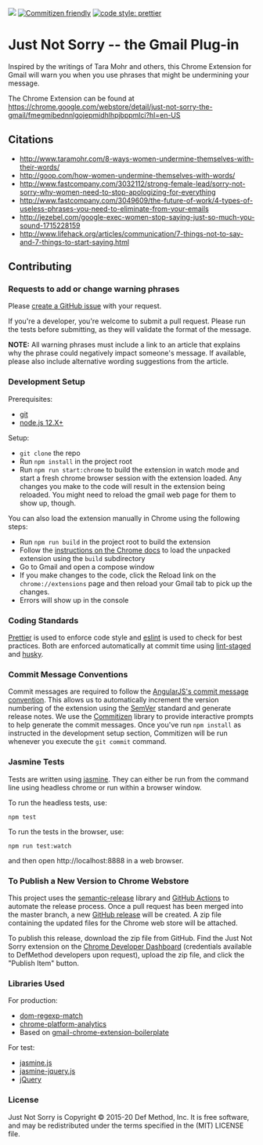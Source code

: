 ![](https://github.com/defmethodinc/just-not-sorry/workflows/Node.js%20CI/badge.svg) [![Commitizen friendly](https://img.shields.io/badge/commitizen-friendly-brightgreen.svg)](http://commitizen.github.io/cz-cli/) [![code style: prettier](https://img.shields.io/badge/code_style-prettier-ff69b4.svg?style=flat-square)](https://github.com/prettier/prettier)

# Just Not Sorry -- the Gmail Plug-in

Inspired by the writings of Tara Mohr and others, this Chrome Extension for Gmail will warn you when you use phrases that might be undermining your message.

The Chrome Extension can be found at https://chrome.google.com/webstore/detail/just-not-sorry-the-gmail/fmegmibednnlgojepmidhlhpjbppmlci?hl=en-US

## Citations

- http://www.taramohr.com/8-ways-women-undermine-themselves-with-their-words/
- http://goop.com/how-women-undermine-themselves-with-words/
- http://www.fastcompany.com/3032112/strong-female-lead/sorry-not-sorry-why-women-need-to-stop-apologizing-for-everything
- http://www.fastcompany.com/3049609/the-future-of-work/4-types-of-useless-phrases-you-need-to-eliminate-from-your-emails
- http://jezebel.com/google-exec-women-stop-saying-just-so-much-you-sound-1715228159
- http://www.lifehack.org/articles/communication/7-things-not-to-say-and-7-things-to-start-saying.html

## Contributing

### Requests to add or change warning phrases

Please [create a GitHub issue](https://github.com/defmethodinc/just-not-sorry/issues/new) with your request.

If you're a developer, you're welcome to submit a pull request. Please run the tests before submitting, as they will validate the format of the message.

**NOTE:** All warning phrases must include a link to an article that explains why the phrase could negatively impact someone's message. If available, please also include alternative wording suggestions from the article.

### Development Setup

Prerequisites:

- [git](https://git-scm.com/)
- [node.js 12.X+](https://nodejs.org/)

Setup:

- `git clone` the repo
- Run `npm install` in the project root
- Run `npm run start:chrome` to build the extension in watch mode and start a fresh chrome browser session with the extension loaded. Any changes you make to the code will result in the extension being reloaded. You might need to reload the gmail web page for them to show up, though.

You can also load the extension manually in Chrome using the following steps:

- Run `npm run build` in the project root to build the extension
- Follow the [instructions on the Chrome docs](https://developer.chrome.com/extensions/getstarted#unpacked) to load the unpacked extension using the `build` subdirectory
- Go to Gmail and open a compose window
- If you make changes to the code, click the Reload link on the `chrome://extensions` page and then reload your Gmail tab to pick up the changes.
- Errors will show up in the console

### Coding Standards

[Prettier](https://prettier.io/) is used to enforce code style and [eslint](https://eslint.org/) is used to check for best practices. Both are enforced automatically at commit time using [lint-staged](https://github.com/okonet/lint-staged) and [husky](https://github.com/typicode/husky).

### Commit Message Conventions

Commit messages are required to follow the [AngularJS's commit message convention](https://github.com/angular/angular/blob/master/CONTRIBUTING.md#-commit-message-guidelines). This allows us to automatically increment the version numbering of the extension using the [SemVer](https://semver.org/) standard and generate release notes. We use the [Commitizen](https://github.com/commitizen/cz-cli) library to provide interactive prompts to help generate the commit messages. Once you've run `npm install` as instructed in the development setup section, Commitizen will be run whenever you execute the `git commit` command.

### Jasmine Tests

Tests are written using [jasmine](https://jasmine.github.io/). They can either be run from the command line using headless chrome or run within a browser window.

To run the headless tests, use:

```
npm test
```

To run the tests in the browser, use:

```
npm run test:watch
```

and then open http://localhost:8888 in a web browser.

### To Publish a New Version to Chrome Webstore

This project uses the [semantic-release](https://semantic-release.gitbook.io/semantic-release/) library and [GitHub Actions](https://help.github.com/en/actions) to automate the release process. Once a pull request has been merged into the master branch, a new [GitHub release](https://github.com/defmethodinc/just-not-sorry/releases) will be created. A zip file containing the updated files for the Chrome web store will be attached.

To publish this release, download the zip file from GitHub. Find the Just Not Sorry extension on the [Chrome Developer Dashboard](https://chrome.google.com/webstore/devconsole/) (credentials available to DefMethod developers upon request), upload the zip file, and click the "Publish Item" button.

### Libraries Used

For production:

- [dom-regexp-match](https://github.com/webmodules/dom-regexp-match)
- [chrome-platform-analytics](https://github.com/GoogleChrome/chrome-platform-analytics)
- Based on [gmail-chrome-extension-boilerplate](https://github.com/KartikTalwar/gmail-chrome-extension-boilerplate)

For test:

- [jasmine.js](http://jasmine.github.io/)
- [jasmine-jquery.js](https://github.com/velesin/jasmine-jquery)
- [jQuery](https://jquery.com/)

### License

Just Not Sorry is Copyright © 2015-20 Def Method, Inc. It is free software, and may be redistributed under the terms specified in the (MIT) LICENSE file.
